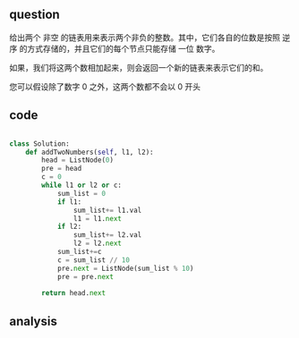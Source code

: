 ## question


给出两个 非空 的链表用来表示两个非负的整数。其中，它们各自的位数是按照 逆序 的方式存储的，并且它们的每个节点只能存储 一位 数字。

如果，我们将这两个数相加起来，则会返回一个新的链表来表示它们的和。

您可以假设除了数字 0 之外，这两个数都不会以 0 开头
## code

```python

class Solution:
    def addTwoNumbers(self, l1, l2):
        head = ListNode(0)
        pre = head
        c = 0
        while l1 or l2 or c:
            sum_list = 0
            if l1:
                sum_list+= l1.val
                l1 = l1.next
            if l2:
                sum_list+= l2.val
                l2 = l2.next
            sum_list+=c
            c = sum_list // 10
            pre.next = ListNode(sum_list % 10)
            pre = pre.next
        
        return head.next
```
## analysis
